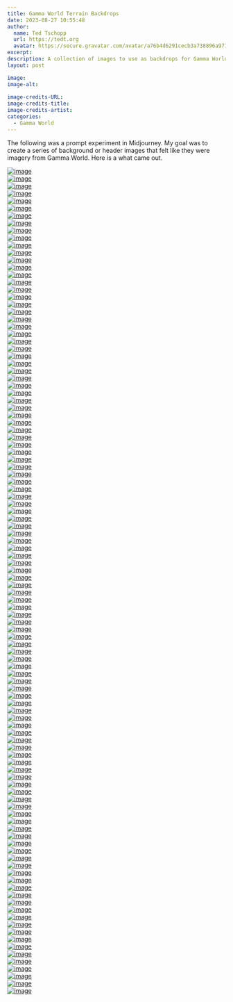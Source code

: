 ```yaml
---
title: Gamma World Terrain Backdrops
date: 2023-08-27 10:55:48
author:
  name: Ted Tschopp
  url: https://tedt.org
  avatar: https://secure.gravatar.com/avatar/a76b4d6291cecb3a738896a971bfb903?s=512&d=mp&r=g
excerpt: 
description: A collection of images to use as backdrops for Gamma World, inspired by Pixel Art and Retro Video Games
layout: post

image: 
image-alt: 
  
image-credits-URL: 
image-credits-title: 
image-credits-artist: 
categories:
  - Gamma World
---
```

The following was a prompt experiment in Midjourney.  My goal was to create a series of background or header images that felt like they were imagery from Gamma World.  Here is a what came out.


<div class="container">
    <div class="row">
        <div class="col-md-4 mt-3 col-lg-6">
            <a href="/img/Gamma-World/Backdrops/Artic-001.png"><img src="/img/Gamma-World/Backdrops/Artic-001.png" class="img-fluid" alt="image"></a>
        </div>
        <div class="col-md-4 mt-3 col-lg-6">
            <a href="/img/Gamma-World/Backdrops/Artic-002.png"><img src="/img/Gamma-World/Backdrops/Artic-002.png" class="img-fluid" alt="image"></a>
        </div>
        <div class="col-md-4 mt-3 col-lg-6">
            <a href="/img/Gamma-World/Backdrops/Artic-003.png"><img src="/img/Gamma-World/Backdrops/Artic-003.png" class="img-fluid" alt="image"></a>
        </div>
        <div class="col-md-4 mt-3 col-lg-6">
            <a href="/img/Gamma-World/Backdrops/Artic-004.png"><img src="/img/Gamma-World/Backdrops/Artic-004.png" class="img-fluid" alt="image"></a>
        </div>
        <div class="col-md-4 mt-3 col-lg-6">
            <a href="/img/Gamma-World/Backdrops/Beach-001.png"><img src="/img/Gamma-World/Backdrops/Beach-001.png" class="img-fluid" alt="image"></a>
        </div>
        <div class="col-md-4 mt-3 col-lg-6">
            <a href="/img/Gamma-World/Backdrops/Beach-002.png"><img src="/img/Gamma-World/Backdrops/Beach-002.png" class="img-fluid" alt="image"></a>
        </div>
        <div class="col-md-4 mt-3 col-lg-6">
            <a href="/img/Gamma-World/Backdrops/Beach-003.png"><img src="/img/Gamma-World/Backdrops/Beach-003.png" class="img-fluid" alt="image"></a>
        </div>
        <div class="col-md-4 mt-3 col-lg-6">
            <a href="/img/Gamma-World/Backdrops/Beach-004.png"><img src="/img/Gamma-World/Backdrops/Beach-004.png" class="img-fluid" alt="image"></a>
        </div>
        <div class="col-md-4 mt-3 col-lg-6">
            <a href="/img/Gamma-World/Backdrops/Beach-005.png"><img src="/img/Gamma-World/Backdrops/Beach-005.png" class="img-fluid" alt="image"></a>
        </div>
        <div class="col-md-4 mt-3 col-lg-6">
            <a href="/img/Gamma-World/Backdrops/Beach-006.png"><img src="/img/Gamma-World/Backdrops/Beach-006.png" class="img-fluid" alt="image"></a>
        </div>
        <div class="col-md-4 mt-3 col-lg-6">
            <a href="/img/Gamma-World/Backdrops/Beach-007.png"><img src="/img/Gamma-World/Backdrops/Beach-007.png" class="img-fluid" alt="image"></a>
        </div>
        <div class="col-md-4 mt-3 col-lg-6">
            <a href="/img/Gamma-World/Backdrops/Beach-008.png"><img src="/img/Gamma-World/Backdrops/Beach-008.png" class="img-fluid" alt="image"></a>
        </div>
        <div class="col-md-4 mt-3 col-lg-6">
            <a href="/img/Gamma-World/Backdrops/Canyon-001.png"><img src="/img/Gamma-World/Backdrops/Canyon-001.png" class="img-fluid" alt="image"></a>
        </div>
        <div class="col-md-4 mt-3 col-lg-6">
            <a href="/img/Gamma-World/Backdrops/Canyon-002.png"><img src="/img/Gamma-World/Backdrops/Canyon-002.png" class="img-fluid" alt="image"></a>
        </div>
        <div class="col-md-4 mt-3 col-lg-6">
            <a href="/img/Gamma-World/Backdrops/Canyon-003.png"><img src="/img/Gamma-World/Backdrops/Canyon-003.png" class="img-fluid" alt="image"></a>
        </div>
        <div class="col-md-4 mt-3 col-lg-6">
            <a href="/img/Gamma-World/Backdrops/Canyon-004.png"><img src="/img/Gamma-World/Backdrops/Canyon-004.png" class="img-fluid" alt="image"></a>
        </div>
        <div class="col-md-4 mt-3 col-lg-6">
            <a href="/img/Gamma-World/Backdrops/Flowerlands-001.png"><img src="/img/Gamma-World/Backdrops/Flowerlands-001.png" class="img-fluid" alt="image"></a>
        </div>
        <div class="col-md-4 mt-3 col-lg-6">
            <a href="/img/Gamma-World/Backdrops/Flowerlands-002.png"><img src="/img/Gamma-World/Backdrops/Flowerlands-002.png" class="img-fluid" alt="image"></a>
        </div>
        <div class="col-md-4 mt-3 col-lg-6">
            <a href="/img/Gamma-World/Backdrops/Flowerlands-003.png"><img src="/img/Gamma-World/Backdrops/Flowerlands-003.png" class="img-fluid" alt="image"></a>
        </div>
        <div class="col-md-4 mt-3 col-lg-6">
            <a href="/img/Gamma-World/Backdrops/Flowerlands-004.png"><img src="/img/Gamma-World/Backdrops/Flowerlands-004.png" class="img-fluid" alt="image"></a>
        </div>
        <div class="col-md-4 mt-3 col-lg-6">
            <a href="/img/Gamma-World/Backdrops/Flowerlands-005.png"><img src="/img/Gamma-World/Backdrops/Flowerlands-005.png" class="img-fluid" alt="image"></a>
        </div>
        <div class="col-md-4 mt-3 col-lg-6">
            <a href="/img/Gamma-World/Backdrops/Flowerlands-006.png"><img src="/img/Gamma-World/Backdrops/Flowerlands-006.png" class="img-fluid" alt="image"></a>
        </div>
        <div class="col-md-4 mt-3 col-lg-6">
            <a href="/img/Gamma-World/Backdrops/Flowerlands-007.png"><img src="/img/Gamma-World/Backdrops/Flowerlands-007.png" class="img-fluid" alt="image"></a>
        </div>
        <div class="col-md-4 mt-3 col-lg-6">
            <a href="/img/Gamma-World/Backdrops/Flowerlands-008.png"><img src="/img/Gamma-World/Backdrops/Flowerlands-008.png" class="img-fluid" alt="image"></a>
        </div>
        <div class="col-md-4 mt-3 col-lg-6">
            <a href="/img/Gamma-World/Backdrops/Flowerlands-009.png"><img src="/img/Gamma-World/Backdrops/Flowerlands-009.png" class="img-fluid" alt="image"></a>
        </div>
        <div class="col-md-4 mt-3 col-lg-6">
            <a href="/img/Gamma-World/Backdrops/Flowerlands-010.png"><img src="/img/Gamma-World/Backdrops/Flowerlands-010.png" class="img-fluid" alt="image"></a>
        </div>
        <div class="col-md-4 mt-3 col-lg-6">
            <a href="/img/Gamma-World/Backdrops/Flowerlands-011.png"><img src="/img/Gamma-World/Backdrops/Flowerlands-011.png" class="img-fluid" alt="image"></a>
        </div>
        <div class="col-md-4 mt-3 col-lg-6">
            <a href="/img/Gamma-World/Backdrops/Flowerlands-012.png"><img src="/img/Gamma-World/Backdrops/Flowerlands-012.png" class="img-fluid" alt="image"></a>
        </div>
        <div class="col-md-4 mt-3 col-lg-6">
            <a href="/img/Gamma-World/Backdrops/Forest-001.png"><img src="/img/Gamma-World/Backdrops/Forest-001.png" class="img-fluid" alt="image"></a>
        </div>
        <div class="col-md-4 mt-3 col-lg-6">
            <a href="/img/Gamma-World/Backdrops/Forest-002.png"><img src="/img/Gamma-World/Backdrops/Forest-002.png" class="img-fluid" alt="image"></a>
        </div>
        <div class="col-md-4 mt-3 col-lg-6">
            <a href="/img/Gamma-World/Backdrops/Forest-003.png"><img src="/img/Gamma-World/Backdrops/Forest-003.png" class="img-fluid" alt="image"></a>
        </div>
        <div class="col-md-4 mt-3 col-lg-6">
            <a href="/img/Gamma-World/Backdrops/Forest-004.png"><img src="/img/Gamma-World/Backdrops/Forest-004.png" class="img-fluid" alt="image"></a>
        </div>
        <div class="col-md-4 mt-3 col-lg-6">
            <a href="/img/Gamma-World/Backdrops/Grasslands-001.png"><img src="/img/Gamma-World/Backdrops/Grasslands-001.png" class="img-fluid" alt="image"></a>
        </div>
        <div class="col-md-4 mt-3 col-lg-6">
            <a href="/img/Gamma-World/Backdrops/Grasslands-002.png"><img src="/img/Gamma-World/Backdrops/Grasslands-002.png" class="img-fluid" alt="image"></a>
        </div>
        <div class="col-md-4 mt-3 col-lg-6">
            <a href="/img/Gamma-World/Backdrops/Grasslands-003.png"><img src="/img/Gamma-World/Backdrops/Grasslands-003.png" class="img-fluid" alt="image"></a>
        </div>
        <div class="col-md-4 mt-3 col-lg-6">
            <a href="/img/Gamma-World/Backdrops/Grasslands-004.png"><img src="/img/Gamma-World/Backdrops/Grasslands-004.png" class="img-fluid" alt="image"></a>
        </div>
        <div class="col-md-4 mt-3 col-lg-6">
            <a href="/img/Gamma-World/Backdrops/Hills-001.png"><img src="/img/Gamma-World/Backdrops/Hills-001.png" class="img-fluid" alt="image"></a>
        </div>
        <div class="col-md-4 mt-3 col-lg-6">
            <a href="/img/Gamma-World/Backdrops/Hills-002.png"><img src="/img/Gamma-World/Backdrops/Hills-002.png" class="img-fluid" alt="image"></a>
        </div>
        <div class="col-md-4 mt-3 col-lg-6">
            <a href="/img/Gamma-World/Backdrops/Hills-003.png"><img src="/img/Gamma-World/Backdrops/Hills-003.png" class="img-fluid" alt="image"></a>
        </div>
        <div class="col-md-4 mt-3 col-lg-6">
            <a href="/img/Gamma-World/Backdrops/Hills-004.png"><img src="/img/Gamma-World/Backdrops/Hills-004.png" class="img-fluid" alt="image"></a>
        </div>
        <div class="col-md-4 mt-3 col-lg-6">
            <a href="/img/Gamma-World/Backdrops/Mars-001.png"><img src="/img/Gamma-World/Backdrops/Mars-001.png" class="img-fluid" alt="image"></a>
        </div>
        <div class="col-md-4 mt-3 col-lg-6">
            <a href="/img/Gamma-World/Backdrops/Mars-002.png"><img src="/img/Gamma-World/Backdrops/Mars-002.png" class="img-fluid" alt="image"></a>
        </div>
        <div class="col-md-4 mt-3 col-lg-6">
            <a href="/img/Gamma-World/Backdrops/Mars-003.png"><img src="/img/Gamma-World/Backdrops/Mars-003.png" class="img-fluid" alt="image"></a>
        </div>
        <div class="col-md-4 mt-3 col-lg-6">
            <a href="/img/Gamma-World/Backdrops/Mars-004.png"><img src="/img/Gamma-World/Backdrops/Mars-004.png" class="img-fluid" alt="image"></a>
        </div>
        <div class="col-md-4 mt-3 col-lg-6">
            <a href="/img/Gamma-World/Backdrops/Mesa-001.png"><img src="/img/Gamma-World/Backdrops/Mesa-001.png" class="img-fluid" alt="image"></a>
        </div>
        <div class="col-md-4 mt-3 col-lg-6">
            <a href="/img/Gamma-World/Backdrops/Mesa-002.png"><img src="/img/Gamma-World/Backdrops/Mesa-002.png" class="img-fluid" alt="image"></a>
        </div>
        <div class="col-md-4 mt-3 col-lg-6">
            <a href="/img/Gamma-World/Backdrops/Mesa-003.png"><img src="/img/Gamma-World/Backdrops/Mesa-003.png" class="img-fluid" alt="image"></a>
        </div>
        <div class="col-md-4 mt-3 col-lg-6">
            <a href="/img/Gamma-World/Backdrops/Mesa-004.png"><img src="/img/Gamma-World/Backdrops/Mesa-004.png" class="img-fluid" alt="image"></a>
        </div>
        <div class="col-md-4 mt-3 col-lg-6">
            <a href="/img/Gamma-World/Backdrops/Moonbase-001.png"><img src="/img/Gamma-World/Backdrops/Moonbase-001.png" class="img-fluid" alt="image"></a>
        </div>
        <div class="col-md-4 mt-3 col-lg-6">
            <a href="/img/Gamma-World/Backdrops/Moonbase-002.png"><img src="/img/Gamma-World/Backdrops/Moonbase-002.png" class="img-fluid" alt="image"></a>
        </div>
        <div class="col-md-4 mt-3 col-lg-6">
            <a href="/img/Gamma-World/Backdrops/Moonbase-003.png"><img src="/img/Gamma-World/Backdrops/Moonbase-003.png" class="img-fluid" alt="image"></a>
        </div>
        <div class="col-md-4 mt-3 col-lg-6">
            <a href="/img/Gamma-World/Backdrops/Moonbase-004.png"><img src="/img/Gamma-World/Backdrops/Moonbase-004.png" class="img-fluid" alt="image"></a>
        </div>
        <div class="col-md-4 mt-3 col-lg-6">
            <a href="/img/Gamma-World/Backdrops/Mountains-001.png"><img src="/img/Gamma-World/Backdrops/Mountains-001.png" class="img-fluid" alt="image"></a>
        </div>
        <div class="col-md-4 mt-3 col-lg-6">
            <a href="/img/Gamma-World/Backdrops/Mountains-002.png"><img src="/img/Gamma-World/Backdrops/Mountains-002.png" class="img-fluid" alt="image"></a>
        </div>
        <div class="col-md-4 mt-3 col-lg-6">
            <a href="/img/Gamma-World/Backdrops/Mountains-003.png"><img src="/img/Gamma-World/Backdrops/Mountains-003.png" class="img-fluid" alt="image"></a>
        </div>
        <div class="col-md-4 mt-3 col-lg-6">
            <a href="/img/Gamma-World/Backdrops/Mountains-004.png"><img src="/img/Gamma-World/Backdrops/Mountains-004.png" class="img-fluid" alt="image"></a>
        </div>
        <div class="col-md-4 mt-3 col-lg-6">
            <a href="/img/Gamma-World/Backdrops/Mountains-005.png"><img src="/img/Gamma-World/Backdrops/Mountains-005.png" class="img-fluid" alt="image"></a>
        </div>
        <div class="col-md-4 mt-3 col-lg-6">
            <a href="/img/Gamma-World/Backdrops/Mountains-006.png"><img src="/img/Gamma-World/Backdrops/Mountains-006.png" class="img-fluid" alt="image"></a>
        </div>
        <div class="col-md-4 mt-3 col-lg-6">
            <a href="/img/Gamma-World/Backdrops/Mountains-007.png"><img src="/img/Gamma-World/Backdrops/Mountains-007.png" class="img-fluid" alt="image"></a>
        </div>
        <div class="col-md-4 mt-3 col-lg-6">
            <a href="/img/Gamma-World/Backdrops/Mountains-008.png"><img src="/img/Gamma-World/Backdrops/Mountains-008.png" class="img-fluid" alt="image"></a>
        </div>
        <div class="col-md-4 mt-3 col-lg-6">
            <a href="/img/Gamma-World/Backdrops/Ocean-001.png"><img src="/img/Gamma-World/Backdrops/Ocean-001.png" class="img-fluid" alt="image"></a>
        </div>
        <div class="col-md-4 mt-3 col-lg-6">
            <a href="/img/Gamma-World/Backdrops/Ocean-002.png"><img src="/img/Gamma-World/Backdrops/Ocean-002.png" class="img-fluid" alt="image"></a>
        </div>
        <div class="col-md-4 mt-3 col-lg-6">
            <a href="/img/Gamma-World/Backdrops/Ocean-003.png"><img src="/img/Gamma-World/Backdrops/Ocean-003.png" class="img-fluid" alt="image"></a>
        </div>
        <div class="col-md-4 mt-3 col-lg-6">
            <a href="/img/Gamma-World/Backdrops/Ocean-004.png"><img src="/img/Gamma-World/Backdrops/Ocean-004.png" class="img-fluid" alt="image"></a>
        </div>
        <div class="col-md-4 mt-3 col-lg-6">
            <a href="/img/Gamma-World/Backdrops/Radioactive-Zone-001.png"><img src="/img/Gamma-World/Backdrops/Radioactive-Zone-001.png" class="img-fluid" alt="image"></a>
        </div>
        <div class="col-md-4 mt-3 col-lg-6">
            <a href="/img/Gamma-World/Backdrops/Radioactive-Zone-002.png"><img src="/img/Gamma-World/Backdrops/Radioactive-Zone-002.png" class="img-fluid" alt="image"></a>
        </div>
        <div class="col-md-4 mt-3 col-lg-6">
            <a href="/img/Gamma-World/Backdrops/Radioactive-Zone-003.png"><img src="/img/Gamma-World/Backdrops/Radioactive-Zone-003.png" class="img-fluid" alt="image"></a>
        </div>
        <div class="col-md-4 mt-3 col-lg-6">
            <a href="/img/Gamma-World/Backdrops/Radioactive-Zone-004.png"><img src="/img/Gamma-World/Backdrops/Radioactive-Zone-004.png" class="img-fluid" alt="image"></a>
        </div>
        <div class="col-md-4 mt-3 col-lg-6">
            <a href="/img/Gamma-World/Backdrops/Ruined-Skyscrapers-001.png"><img src="/img/Gamma-World/Backdrops/Ruined-Skyscrapers-001.png" class="img-fluid" alt="image"></a>
        </div>
        <div class="col-md-4 mt-3 col-lg-6">
            <a href="/img/Gamma-World/Backdrops/Ruined-Skyscrapers-002.png"><img src="/img/Gamma-World/Backdrops/Ruined-Skyscrapers-002.png" class="img-fluid" alt="image"></a>
        </div>
        <div class="col-md-4 mt-3 col-lg-6">
            <a href="/img/Gamma-World/Backdrops/Ruined-Skyscrapers-003.png"><img src="/img/Gamma-World/Backdrops/Ruined-Skyscrapers-003.png" class="img-fluid" alt="image"></a>
        </div>
        <div class="col-md-4 mt-3 col-lg-6">
            <a href="/img/Gamma-World/Backdrops/Ruined-Skyscrapers-004.png"><img src="/img/Gamma-World/Backdrops/Ruined-Skyscrapers-004.png" class="img-fluid" alt="image"></a>
        </div>
        <div class="col-md-4 mt-3 col-lg-6">
            <a href="/img/Gamma-World/Backdrops/Ruins-001.png"><img src="/img/Gamma-World/Backdrops/Ruins-001.png" class="img-fluid" alt="image"></a>
        </div>
        <div class="col-md-4 mt-3 col-lg-6">
            <a href="/img/Gamma-World/Backdrops/Ruins-002.png"><img src="/img/Gamma-World/Backdrops/Ruins-002.png" class="img-fluid" alt="image"></a>
        </div>
        <div class="col-md-4 mt-3 col-lg-6">
            <a href="/img/Gamma-World/Backdrops/Ruins-003.png"><img src="/img/Gamma-World/Backdrops/Ruins-003.png" class="img-fluid" alt="image"></a>
        </div>
        <div class="col-md-4 mt-3 col-lg-6">
            <a href="/img/Gamma-World/Backdrops/Ruins-004.png"><img src="/img/Gamma-World/Backdrops/Ruins-004.png" class="img-fluid" alt="image"></a>
        </div>
        <div class="col-md-4 mt-3 col-lg-6">
            <a href="/img/Gamma-World/Backdrops/Space-Station-001.png"><img src="/img/Gamma-World/Backdrops/Space-Station-001.png" class="img-fluid" alt="image"></a>
        </div>
        <div class="col-md-4 mt-3 col-lg-6">
            <a href="/img/Gamma-World/Backdrops/Space-Station-002.png"><img src="/img/Gamma-World/Backdrops/Space-Station-002.png" class="img-fluid" alt="image"></a>
        </div>
        <div class="col-md-4 mt-3 col-lg-6">
            <a href="/img/Gamma-World/Backdrops/Space-Station-003.png"><img src="/img/Gamma-World/Backdrops/Space-Station-003.png" class="img-fluid" alt="image"></a>
        </div>
        <div class="col-md-4 mt-3 col-lg-6">
            <a href="/img/Gamma-World/Backdrops/Space-Station-004.png"><img src="/img/Gamma-World/Backdrops/Space-Station-004.png" class="img-fluid" alt="image"></a>
        </div>
        <div class="col-md-4 mt-3 col-lg-6">
            <a href="/img/Gamma-World/Backdrops/Space-Station-005.png"><img src="/img/Gamma-World/Backdrops/Space-Station-005.png" class="img-fluid" alt="image"></a>
        </div>
        <div class="col-md-4 mt-3 col-lg-6">
            <a href="/img/Gamma-World/Backdrops/Space-Station-006.png"><img src="/img/Gamma-World/Backdrops/Space-Station-006.png" class="img-fluid" alt="image"></a>
        </div>
        <div class="col-md-4 mt-3 col-lg-6">
            <a href="/img/Gamma-World/Backdrops/Space-Station-007.png"><img src="/img/Gamma-World/Backdrops/Space-Station-007.png" class="img-fluid" alt="image"></a>
        </div>
        <div class="col-md-4 mt-3 col-lg-6">
            <a href="/img/Gamma-World/Backdrops/Space-Station-008.png"><img src="/img/Gamma-World/Backdrops/Space-Station-008.png" class="img-fluid" alt="image"></a>
        </div>
        <div class="col-md-4 mt-3 col-lg-6">
            <a href="/img/Gamma-World/Backdrops/Space-Station-009.png"><img src="/img/Gamma-World/Backdrops/Space-Station-009.png" class="img-fluid" alt="image"></a>
        </div>
        <div class="col-md-4 mt-3 col-lg-6">
            <a href="/img/Gamma-World/Backdrops/Space-Station-010.png"><img src="/img/Gamma-World/Backdrops/Space-Station-010.png" class="img-fluid" alt="image"></a>
        </div>
        <div class="col-md-4 mt-3 col-lg-6">
            <a href="/img/Gamma-World/Backdrops/Space-Station-011.png"><img src="/img/Gamma-World/Backdrops/Space-Station-011.png" class="img-fluid" alt="image"></a>
        </div>
        <div class="col-md-4 mt-3 col-lg-6">
            <a href="/img/Gamma-World/Backdrops/Space-Station-012.png"><img src="/img/Gamma-World/Backdrops/Space-Station-012.png" class="img-fluid" alt="image"></a>
        </div>
        <div class="col-md-4 mt-3 col-lg-6">
            <a href="/img/Gamma-World/Backdrops/Stream-001.png"><img src="/img/Gamma-World/Backdrops/Stream-001.png" class="img-fluid" alt="image"></a>
        </div>
        <div class="col-md-4 mt-3 col-lg-6">
            <a href="/img/Gamma-World/Backdrops/Stream-002.png"><img src="/img/Gamma-World/Backdrops/Stream-002.png" class="img-fluid" alt="image"></a>
        </div>
        <div class="col-md-4 mt-3 col-lg-6">
            <a href="/img/Gamma-World/Backdrops/Stream-003.png"><img src="/img/Gamma-World/Backdrops/Stream-003.png" class="img-fluid" alt="image"></a>
        </div>
        <div class="col-md-4 mt-3 col-lg-6">
            <a href="/img/Gamma-World/Backdrops/Stream-004.png"><img src="/img/Gamma-World/Backdrops/Stream-004.png" class="img-fluid" alt="image"></a>
        </div>
        <div class="col-md-4 mt-3 col-lg-6">
            <a href="/img/Gamma-World/Backdrops/Swamp-001.png"><img src="/img/Gamma-World/Backdrops/Swamp-001.png" class="img-fluid" alt="image"></a>
        </div>
        <div class="col-md-4 mt-3 col-lg-6">
            <a href="/img/Gamma-World/Backdrops/Swamp-002.png"><img src="/img/Gamma-World/Backdrops/Swamp-002.png" class="img-fluid" alt="image"></a>
        </div>
        <div class="col-md-4 mt-3 col-lg-6">
            <a href="/img/Gamma-World/Backdrops/Swamp-003.png"><img src="/img/Gamma-World/Backdrops/Swamp-003.png" class="img-fluid" alt="image"></a>
        </div>
        <div class="col-md-4 mt-3 col-lg-6">
            <a href="/img/Gamma-World/Backdrops/Swamp-004.png"><img src="/img/Gamma-World/Backdrops/Swamp-004.png" class="img-fluid" alt="image"></a>
        </div>
        <div class="col-md-4 mt-3 col-lg-6">
            <a href="/img/Gamma-World/Backdrops/Swamp-005.png"><img src="/img/Gamma-World/Backdrops/Swamp-005.png" class="img-fluid" alt="image"></a>
        </div>
        <div class="col-md-4 mt-3 col-lg-6">
            <a href="/img/Gamma-World/Backdrops/Swamp-006.png"><img src="/img/Gamma-World/Backdrops/Swamp-006.png" class="img-fluid" alt="image"></a>
        </div>
        <div class="col-md-4 mt-3 col-lg-6">
            <a href="/img/Gamma-World/Backdrops/Swamp-007.png"><img src="/img/Gamma-World/Backdrops/Swamp-007.png" class="img-fluid" alt="image"></a>
        </div>
        <div class="col-md-4 mt-3 col-lg-6">
            <a href="/img/Gamma-World/Backdrops/Swamp-008.png"><img src="/img/Gamma-World/Backdrops/Swamp-008.png" class="img-fluid" alt="image"></a>
        </div>
        <div class="col-md-4 mt-3 col-lg-6">
            <a href="/img/Gamma-World/Backdrops/Tribal-Village-001.png"><img src="/img/Gamma-World/Backdrops/Tribal-Village-001.png" class="img-fluid" alt="image"></a>
        </div>
        <div class="col-md-4 mt-3 col-lg-6">
            <a href="/img/Gamma-World/Backdrops/Tribal-Village-002.png"><img src="/img/Gamma-World/Backdrops/Tribal-Village-002.png" class="img-fluid" alt="image"></a>
        </div>
        <div class="col-md-4 mt-3 col-lg-6">
            <a href="/img/Gamma-World/Backdrops/Tribal-Village-003.png"><img src="/img/Gamma-World/Backdrops/Tribal-Village-003.png" class="img-fluid" alt="image"></a>
        </div>
        <div class="col-md-4 mt-3 col-lg-6">
            <a href="/img/Gamma-World/Backdrops/Tribal-Village-004.png"><img src="/img/Gamma-World/Backdrops/Tribal-Village-004.png" class="img-fluid" alt="image"></a>
        </div>
        <div class="col-md-4 mt-3 col-lg-6">
            <a href="/img/Gamma-World/Backdrops/Under-the-Sea-001.png"><img src="/img/Gamma-World/Backdrops/Under-the-Sea-001.png" class="img-fluid" alt="image"></a>
        </div>
        <div class="col-md-4 mt-3 col-lg-6">
            <a href="/img/Gamma-World/Backdrops/Under-the-Sea-002.png"><img src="/img/Gamma-World/Backdrops/Under-the-Sea-002.png" class="img-fluid" alt="image"></a>
        </div>
        <div class="col-md-4 mt-3 col-lg-6">
            <a href="/img/Gamma-World/Backdrops/Under-the-Sea-003.png"><img src="/img/Gamma-World/Backdrops/Under-the-Sea-003.png" class="img-fluid" alt="image"></a>
        </div>
        <div class="col-md-4 mt-3 col-lg-6">
            <a href="/img/Gamma-World/Backdrops/Under-the-Sea-004.png"><img src="/img/Gamma-World/Backdrops/Under-the-Sea-004.png" class="img-fluid" alt="image"></a>
        </div>
        <div class="col-md-4 mt-3 col-lg-6">
            <a href="/img/Gamma-World/Backdrops/Wilderness-001.png"><img src="/img/Gamma-World/Backdrops/Wilderness-001.png" class="img-fluid" alt="image"></a>
        </div>
        <div class="col-md-4 mt-3 col-lg-6">
            <a href="/img/Gamma-World/Backdrops/Wilderness-002.png"><img src="/img/Gamma-World/Backdrops/Wilderness-002.png" class="img-fluid" alt="image"></a>
        </div>
        <div class="col-md-4 mt-3 col-lg-6">
            <a href="/img/Gamma-World/Backdrops/Wilderness-003.png"><img src="/img/Gamma-World/Backdrops/Wilderness-003.png" class="img-fluid" alt="image"></a>
        </div>
        <div class="col-md-4 mt-3 col-lg-6">
            <a href="/img/Gamma-World/Backdrops/Wilderness-004.png"><img src="/img/Gamma-World/Backdrops/Wilderness-004.png" class="img-fluid" alt="image"></a>
        </div>
    </div>
</div>
